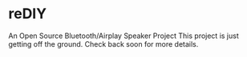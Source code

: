 # reDIY
An Open Source Bluetooth/Airplay Speaker Project
This project is just getting off the ground. Check back soon for more details.
